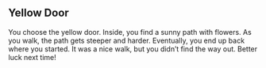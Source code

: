 ## Yellow Door

You choose the yellow door. Inside, you find a sunny path with flowers. As you walk, the path gets steeper and harder. Eventually, you end up back where you started. It was a nice walk, but you didn’t find the way out. Better luck next time!